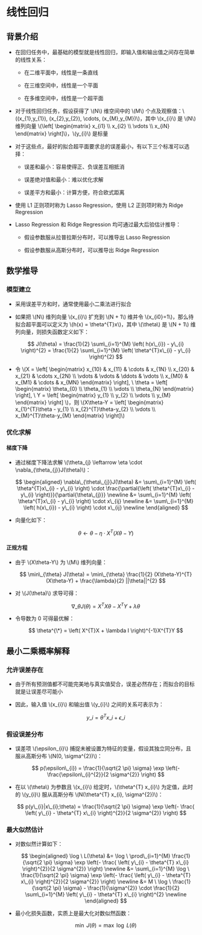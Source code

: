 <script type="text/javascript" src="http://cdn.mathjax.org/mathjax/latest/MathJax.js?config=default"></script>

# 线性回归

## 背景介绍

- 在回归任务中，最基础的模型就是线性回归，即输入值和输出值之间存在简单的线性关系：

	- 在二维平面中，线性是一条直线

	- 在三维空间中，线性是一个平面

	- 在多维空间中，线性是一个超平面

- 对于线性回归任务，假设获得了 \\(N\\) 维空间中的 \\(M\\) 个点及观察值：\\((x\_{1},y\_{1}), (x\_{2},y\_{2}), \cdots, (x\_{M},y\_{M})\\)，其中 \\(x\_{i}\\) 是 \\(N\\) 维列向量 \\(\\left[ \begin{matrix} x\_{i1} \\\\ x\_{i2} \\\\ \vdots \\\\ x\_{iN} \end{matrix} \\right]\\)，\\(y\_{i}\\) 是标量

- 对于这些点，最好的拟合超平面要求总的误差最小，有以下三个标准可以选择：

	- 误差和最小：容易使得正、负误差互相抵消
	
	- 误差绝对值和最小：难以优化求解

	- 误差平方和最小：计算方便，符合欧式距离

- 使用 L1 正则项时称为 Lasso Regression，使用 L2 正则项时称为 Ridge Regression

- Lasso Regression 和 Ridge Regression 均可通过最大后验估计推导：

	- 假设参数服从拉普拉斯分布时，可以推导出 Lasso Regression

	- 假设参数服从高斯分布时，可以推导出 Ridge Regression

## 数学推导

### 模型建立

- 采用误差平方和时，通常使用最小二乘法进行拟合

- 如果把 \\(N\\) 维列向量 \\(x\_{i}\\) 扩充到 \\(N + 1\\) 维并令 \\(x\_{i0}=1\\)，那么待拟合超平面可以定义为 \\(h(x) = \theta^{T}x\\)，其中 \\(\theta\\) 是 \\(N + 1\\) 维列向量，则损失函数定义如下：

	$$ J(\theta) = \frac{1}{2} \sum\_{i=1}^{M} \left( h(x\_{i}) - y\_{i} \right)^{2} = \frac{1}{2} \sum\_{i=1}^{M} \left( \theta^{T}x\_{i} - y\_{i} \right)^{2} $$

- 令 \\(X = \\left[ \begin{matrix} x\_{10} & x\_{11} & \cdots & x\_{1N} \\\\ x\_{20} & x\_{21} & \cdots x\_{2N} \\\\ \vdots & \vdots & \ddots & \vdots \\\\ x\_{M0} & x\_{M1} & \cdots & x\_{MN} \end{matrix} \\right], \ \theta = \\left[ \begin{matrix} \theta\_{0} \\\\ \theta\_{1} \\\\ \vdots \\\\ \theta\_{N} \end{matrix} \\right], \ Y = \\left[ \begin{matrix} y\_{1} \\\\ y\_{2} \\\\ \vdots \\\\ y\_{M} \end{matrix} \\right] \\)，则 \\(X\theta-Y = \\left[ \begin{matrix} x\_{1}^{T}\theta - y\_{1} \\\\ x\_{2}^{T}\theta-y\_{2} \\\\ \vdots \\\\ x\_{M}^{T}\theta-y\_{M} \end{matrix} \\right]\\)

### 优化求解

#### 梯度下降

- 通过梯度下降法求解 \\(\theta\_{j} \leftarrow \eta \cdot \nabla\_{\theta\_{j}}J(\theta)\\)：

	$$
	\begin{aligned}
	\nabla\_{\theta\_{j}}J(\theta) &= \sum\_{i=1}^{M} \left( \theta^{T}x\_{i} - y\_{i} \right) \cdot \frac{\partial{\left( \theta^{T}x\_{i} - y\_{i} \right)}}{\partial{\theta\_{j}}} \newline
	&= \sum\_{i=1}^{M} \left( \theta^{T}x\_{i} - y\_{i} \right) \cdot x\_{ij} \newline
	&= \sum\_{i=1}^{M} \left( h(x\_{i}) - y\_{i} \right) \cdot x\_{ij} \newline
	\end{aligned}
	$$

- 向量化如下：

	$$ \theta \leftarrow \theta - \eta \cdot X^{T} ( X\theta - Y ) $$

#### 正规方程

- 由于 \\(X\theta-Y\\) 为 \\(M\\) 维列向量：

	$$ \min\_{\theta} J(\theta) = \min\_{\theta} \frac{1}{2} (X\theta-Y)^{T}(X\theta-Y) + \frac{\lambda}{2} ||\theta||^{2} $$

- 对 \\(J(\theta)\\) 求导可得：

	$$ \nabla\_{\theta}J(\theta) = X^{T}X\theta - X^{T}Y + \lambda \theta $$

- 令导数为 0 可得最优解：

	$$ \theta^{\*} = \left( X^{T}X + \lambda I \right)^{-1}X^{T}Y $$

## 最小二乘概率解释

### 允许误差存在

- 由于所有预测值都不可能完美地与真实值契合，误差必然存在；而拟合的目标就是让误差尽可能小

- 因此，输入值 \\(x\_{i}\\) 和输出值 \\(y\_{i}\\) 之间的关系可表示为：

	$$ y\_{i} = \theta^{T} x\_{i} + \epsilon\_{i} $$

### 假设误差分布

- 误差项 \\(\epsilon\_{i}\\) 捕捉未被设置为特征的变量，假设其独立同分布，且服从高斯分布 \\(N(0, \sigma^{2})\\)：

	$$ p(\epsilon\_{i}) = \frac{1}{\sqrt{2 \pi} \sigma} \exp \left(- \frac{\epsilon\_{i}^{2}}{2 \sigma^{2}} \right) $$

- 在以 \\(\theta\\) 为参数且 \\(x\_{i}\\) 给定时，\\(\theta^{T} x\_{i}\\) 为定值，此时的 \\(y\_{i}\\) 服从高斯分布 \\(N(\theta^{T} x\_{i}, \sigma^{2})\\)：

	$$ p(y\_{i}|x\_{i};\theta) = \frac{1}{\sqrt{2 \pi} \sigma} \exp \left(- \frac{ \left( y\_{i} - \theta^{T} x\_{i} \right)^{2}}{2 \sigma^{2}} \right) $$

### 最大似然估计

- 对数似然计算如下：

	$$
	\begin{aligned}
	\log \ L(\theta) &= \log \ \prod\_{i=1}^{M} \frac{1}{\sqrt{2 \pi} \sigma} \exp \left(- \frac{ \left( y\_{i} - \theta^{T} x\_{i} \right)^{2}}{2 \sigma^{2}} \right) \newline
	&= \sum\_{i=1}^{M} \log \ \frac{1}{\sqrt{2 \pi} \sigma} \exp \left(- \frac{ \left( y\_{i} - \theta^{T} x\_{i} \right)^{2}}{2 \sigma^{2}} \right) \newline
	&= M \ \log \ \frac{1}{\sqrt{2 \pi} \sigma} - \frac{1}{\sigma^{2}} \cdot \frac{1}{2} \sum\_{i=1}^{M} \left( y\_{i} - \theta^{T} x\_{i} \right)^{2} \newline
	\end{aligned}
	$$

- 最小化损失函数，实质上是最大化对数似然函数：

	$$ \min \ J(\theta) = \max \ \log \ L(\theta) $$